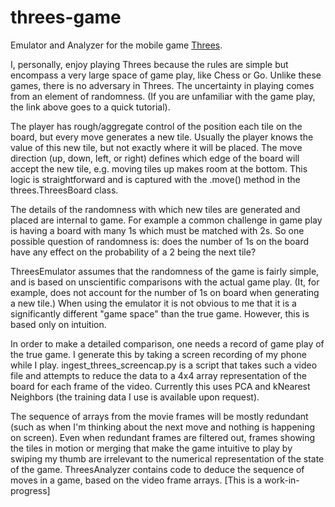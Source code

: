 # threes-game
Emulator and Analyzer for the mobile game [Threes](https://asherv.com/threes/).

I, personally, enjoy playing Threes because the rules are simple but encompass
a very large space of game play, like Chess or Go. Unlike these games, there is 
no adversary in Threes. The uncertainty in playing comes from an element of
randomness. (If you are unfamiliar with the game play, the link above goes to a 
quick tutorial). 

The player has rough/aggregate control of the position each tile on the board, 
but every move generates a new tile. Usually the player knows the value of this
new tile, but not exactly where it will be placed. The move direction (up,
down, left, or right) defines which edge of the board will accept the new tile,
e.g. moving tiles up makes room at the bottom. This logic is straightforward
and is captured with the .move() method in the threes.ThreesBoard class.

The details of the randomness with which new tiles are generated and placed
are internal to game. For example a common challenge in game play is having a
board with many 1s which must be matched with 2s. So one possible question
of randomness is: does the number of 1s on the board have any effect on the
probability of a 2 being the next tile? 

ThreesEmulator assumes that the randomness of the game is fairly simple,
and is based on unscientific comparisons with the actual game play. (It,
for example, does not account for the number of 1s on board when
generating a new tile.) When using the emulator it is not obvious to me
that it is a significantly different "game space" than the true game.
However, this is based only on intuition.

In order to make a detailed comparison, one needs a record of game play
of the true game. I generate this by taking a screen recording of my
phone while I play. ingest_threes_screencap.py is a script that takes 
such a video file and attempts to reduce the data to a 4x4 array 
representation of the board for each frame of the video. Currently this
uses PCA and kNearest Neighbors (the training data I use is available upon
request).

The sequence of arrays from the movie frames will be mostly redundant (such 
as when I'm thinking about the next move and nothing is happening on screen).
Even when redundant frames are filtered out, frames showing the tiles in 
motion or merging that make the game intuitive to play by swiping my 
thumb are irrelevant to the numerical representation of the state of the game.
ThreesAnalyzer contains code to deduce the sequence of moves in a game, based
on the video frame arrays. [This is a work-in-progress]

